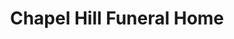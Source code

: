 ---
title: "Chapel Hill Funeral Home"
url: /detroit/chapel-hill-funeral-home/
shop: Bestattungen
---